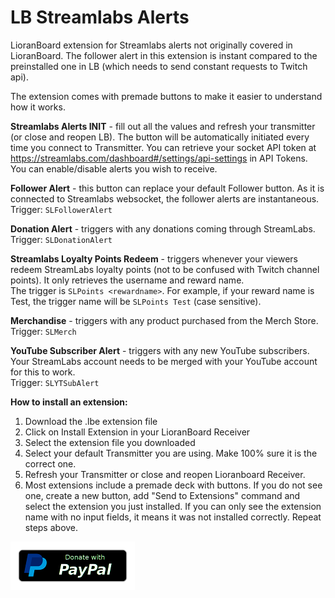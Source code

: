 # LB Streamlabs Alerts
 LioranBoard extension for Streamlabs alerts not originally covered in LioranBoard. The follower alert in this extension is instant compared to the preinstalled one in LB (which needs to send constant requests to Twitch api).        

The extension comes with premade buttons to make it easier to understand how it works.    

**Streamlabs Alerts INIT** - fill out all the values and refresh your transmitter (or close and reopen LB). The button will be automatically initiated every time you connect to Transmitter. You can retrieve your socket API token at https://streamlabs.com/dashboard#/settings/api-settings  in API Tokens. You can enable/disable alerts you wish to receive.

**Follower Alert** - this button can replace your default Follower button. As it is connected to Streamlabs websocket, the follower alerts are instantaneous.     
Trigger: `SLFollowerAlert`

**Donation Alert** - triggers with any donations coming through StreamLabs. 
Trigger: `SLDonationAlert`  

**Streamlabs Loyalty Points Redeem** - triggers whenever your viewers redeem StreamLabs loyalty points (not to be confused with Twitch channel points). It only retrieves the username and reward name.    
The trigger is `SLPoints <rewardname>`. For example, if your reward name is Test, the trigger name will be `SLPoints Test` (case sensitive).

**Merchandise** - triggers with any product purchased from the Merch Store.    
Trigger: `SLMerch`

**YouTube Subscriber Alert** - triggers with any new YouTube subscribers. Your StreamLabs account needs to be merged with your YouTube account for this to work.      
Trigger: `SLYTSubAlert`


**How to install an extension:**
1. Download the .lbe extension file
2. Click on Install Extension in your LioranBoard Receiver
3. Select the extension file you downloaded 
4. Select your default Transmitter you are using. Make 100% sure it is the correct one. 
5. Refresh your Transmitter or close and reopen Lioranboard Receiver. 
6. Most extensions include a premade deck with buttons. If you do not see one, create a new button, add "Send to Extensions" command and select the extension you just installed. If you can only see the extension name with no input fields, it means it was not installed correctly. Repeat steps above.    

[![](https://github.com/christinna9031/LioranBoard-Files/blob/main/img/paypal.png?raw=true)](https://www.paypal.com/cgi-bin/webscr?cmd=_s-xclick&hosted_button_id=3YWXYQE3HKWHQ)
